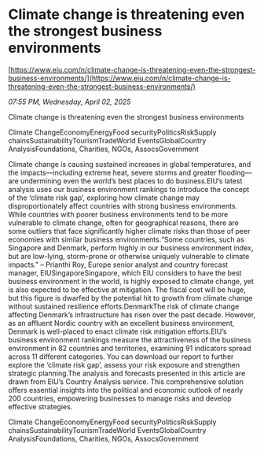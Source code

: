 # Climate change is threatening even the strongest business environments

[https://www.eiu.com/n/climate-change-is-threatening-even-the-strongest-business-environments/](https://www.eiu.com/n/climate-change-is-threatening-even-the-strongest-business-environments/)

*07:55 PM, Wednesday, April 02, 2025*

Climate change is threatening even the strongest business environments

Climate ChangeEconomyEnergyFood securityPoliticsRiskSupply chainsSustainabilityTourismTradeWorld EventsGlobalCountry AnalysisFoundations, Charities, NGOs, AssocsGovernment

Climate change is causing sustained increases in global temperatures, and the impacts—including extreme heat, severe storms and greater flooding—are undermining even the world’s best places to do business.EIU’s latest analysis uses our business environment rankings to introduce the concept of the ‘climate risk gap’, exploring how climate change may disproportionately affect countries with strong business environments. While countries with poorer business environments tend to be more vulnerable to climate change, often for geographical reasons, there are some outliers that face significantly higher climate risks than those of peer economies with similar business environments.“Some countries, such as Singapore and Denmark, perform highly in our business environment index, but are low-lying, storm-prone or otherwise uniquely vulnerable to climate impacts.” – Prianthi Roy, Europe senior analyst and country forecast manager, EIUSingaporeSingapore, which EIU considers to have the best business environment in the world, is highly exposed to climate change, yet is also expected to be effective at mitigation. The fiscal cost will be huge, but this figure is dwarfed by the potential hit to growth from climate change without sustained resilience efforts.DenmarkThe risk of climate change affecting Denmark’s infrastructure has risen over the past decade. However, as an affluent Nordic country with an excellent business environment, Denmark is well-placed to enact climate risk mitigation efforts.EIU’s business environment rankings measure the attractiveness of the business environment in 82 countries and territories, examining 91 indicators spread across 11 different categories. You can download our report to further explore the ‘climate risk gap’, assess your risk exposure and strengthen strategic planning.The analysis and forecasts presented in this article are drawn from EIU’s Country Analysis service. This comprehensive solution offers essential insights into the political and economic outlook of nearly 200 countries, empowering businesses to manage risks and develop effective strategies.

Climate ChangeEconomyEnergyFood securityPoliticsRiskSupply chainsSustainabilityTourismTradeWorld EventsGlobalCountry AnalysisFoundations, Charities, NGOs, AssocsGovernment

